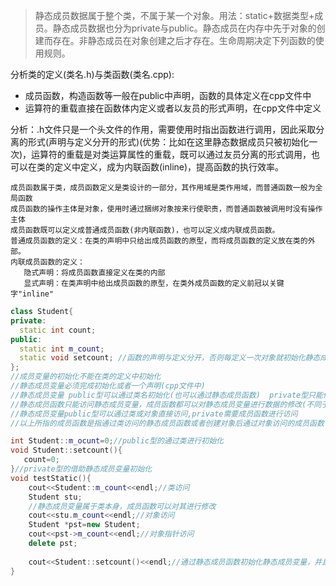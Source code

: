 > 静态成员数据属于整个类，不属于某一个对象。用法：static+数据类型+成员。静态成员数据也分为private与public。静态成员在内存中先于对象的创建而存在。非静态成员在对象创建之后才存在。生命周期决定下列函数的使用规则。

分析类的定义(类名.h)与类函数(类名.cpp):

-   成员函数，构造函数等一般在public中声明，函数的具体定义在cpp文件中
-   运算符的重载直接在函数体内定义或者以友员的形式声明，在cpp文件中定义

分析：.h文件只是一个头文件的作用，需要使用时指出函数进行调用，因此采取分离的形式(声明与定义分开的形式)(优势：比如在这里静态数据成员只被初始化一次)，运算符的重载是对类运算属性的重载，既可以通过友员分离的形式调用，也可以在类的定义中定义，成为内联函数(inline)，提高函数的执行效率。

```
成员函数属于类，成员函数定义是类设计的一部分，其作用域是类作用域，而普通函数一般为全局函数
成员函数的操作主体是对象，使用时通过捆绑对象按来行使职责，而普通函数被调用时没有操作主体
成员函数既可以定义成普通成员函数(非内联函数)，也可以定义成内联成员函数。
普通成员函数的定义：在类的声明中只给出成员函数的原型，而将成员函数的定义放在类的外部。
内联成员函数的定义：
   隐式声明：将成员函数直接定义在类的内部
   显式声明：在类声明中给出成员函数的原型，在类外成员函数的定义前冠以关键字"inline"
```

```cpp
class Student{
private:
  static int count;
public:
  static int m_count;
  static void setcount; //函数的声明与定义分开，否则每定义一次对象就初始化静态成员变量
};   
//成员变量的初始化不能在类的定义中初始化
//静态成员变量必须完成初始化或者一个声明(cpp文件中)
//静态成员变量 public型可以通过类名初始化(也可以通过静态成员函数)  private型只能借助静态成员函数初始化(不能通过动态成员函数)
//静态成员函数只能访问静态成员变量，成员函数都可以对静态成员变量进行数据的修改(不同于初始化)。
//静态成员变量public型可以通过类或对象直接访问,private需要成员函数进行访问
//以上所指的成员函数是指通过类访问的静态成员函数或者创建对象后通过对象访问的成员函数
```

```cpp
int Student::m_ocunt=0;//public型的通过类进行初始化
void Student::setcount(){
   count=0;
}//private型的借助静态成员变量初始化
void testStatic(){
    cout<<Student::m_count<<endl;//类访问
    Student stu;
    //静态成员变量属于类本身，成员函数可以对其进行修改
    cout<<stu.m_count<<endl;//对象访问
    Student *pst=new Student;
    cout<<pst->m_count<<endl;//对象指针访问
    delete pst;
    
    cout<<Student::setcount()<<endl;//通过静态成员函数初始化静态成员变量，并且通过成员函数访问私有变量
}
```

